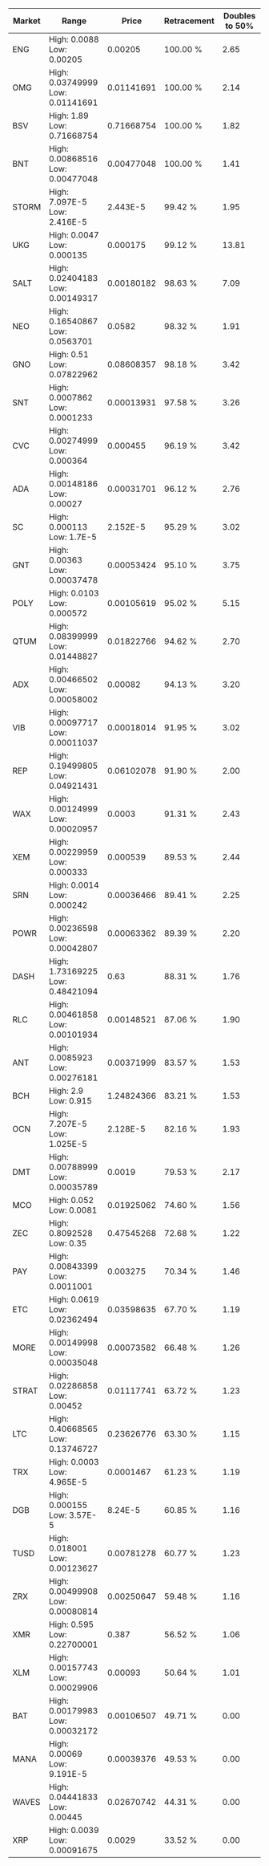 | Market | Range | Price| Retracement | Doubles to 50% |
| --- | --- | --- | --- | --- |
| ENG | High: 0.0088<br />Low: 0.00205 | 0.00205 | 100.00 % | 2.65 |
| OMG | High: 0.03749999<br />Low: 0.01141691 | 0.01141691 | 100.00 % | 2.14 |
| BSV | High: 1.89<br />Low: 0.71668754 | 0.71668754 | 100.00 % | 1.82 |
| BNT | High: 0.00868516<br />Low: 0.00477048 | 0.00477048 | 100.00 % | 1.41 |
| STORM | High: 7.097E-5<br />Low: 2.416E-5 | 2.443E-5 | 99.42 % | 1.95 |
| UKG | High: 0.0047<br />Low: 0.000135 | 0.000175 | 99.12 % | 13.81 |
| SALT | High: 0.02404183<br />Low: 0.00149317 | 0.00180182 | 98.63 % | 7.09 |
| NEO | High: 0.16540867<br />Low: 0.0563701 | 0.0582 | 98.32 % | 1.91 |
| GNO | High: 0.51<br />Low: 0.07822962 | 0.08608357 | 98.18 % | 3.42 |
| SNT | High: 0.0007862<br />Low: 0.0001233 | 0.00013931 | 97.58 % | 3.26 |
| CVC | High: 0.00274999<br />Low: 0.000364 | 0.000455 | 96.19 % | 3.42 |
| ADA | High: 0.00148186<br />Low: 0.00027 | 0.00031701 | 96.12 % | 2.76 |
| SC | High: 0.000113<br />Low: 1.7E-5 | 2.152E-5 | 95.29 % | 3.02 |
| GNT | High: 0.00363<br />Low: 0.00037478 | 0.00053424 | 95.10 % | 3.75 |
| POLY | High: 0.0103<br />Low: 0.000572 | 0.00105619 | 95.02 % | 5.15 |
| QTUM | High: 0.08399999<br />Low: 0.01448827 | 0.01822766 | 94.62 % | 2.70 |
| ADX | High: 0.00466502<br />Low: 0.00058002 | 0.00082 | 94.13 % | 3.20 |
| VIB | High: 0.00097717<br />Low: 0.00011037 | 0.00018014 | 91.95 % | 3.02 |
| REP | High: 0.19499805<br />Low: 0.04921431 | 0.06102078 | 91.90 % | 2.00 |
| WAX | High: 0.00124999<br />Low: 0.00020957 | 0.0003 | 91.31 % | 2.43 |
| XEM | High: 0.00229959<br />Low: 0.000333 | 0.000539 | 89.53 % | 2.44 |
| SRN | High: 0.0014<br />Low: 0.000242 | 0.00036466 | 89.41 % | 2.25 |
| POWR | High: 0.00236598<br />Low: 0.00042807 | 0.00063362 | 89.39 % | 2.20 |
| DASH | High: 1.73169225<br />Low: 0.48421094 | 0.63 | 88.31 % | 1.76 |
| RLC | High: 0.00461858<br />Low: 0.00101934 | 0.00148521 | 87.06 % | 1.90 |
| ANT | High: 0.0085923<br />Low: 0.00276181 | 0.00371999 | 83.57 % | 1.53 |
| BCH | High: 2.9<br />Low: 0.915 | 1.24824366 | 83.21 % | 1.53 |
| OCN | High: 7.207E-5<br />Low: 1.025E-5 | 2.128E-5 | 82.16 % | 1.93 |
| DMT | High: 0.00788999<br />Low: 0.00035789 | 0.0019 | 79.53 % | 2.17 |
| MCO | High: 0.052<br />Low: 0.0081 | 0.01925062 | 74.60 % | 1.56 |
| ZEC | High: 0.8092528<br />Low: 0.35 | 0.47545268 | 72.68 % | 1.22 |
| PAY | High: 0.00843399<br />Low: 0.0011001 | 0.003275 | 70.34 % | 1.46 |
| ETC | High: 0.0619<br />Low: 0.02362494 | 0.03598635 | 67.70 % | 1.19 |
| MORE | High: 0.00149998<br />Low: 0.00035048 | 0.00073582 | 66.48 % | 1.26 |
| STRAT | High: 0.02286858<br />Low: 0.00452 | 0.01117741 | 63.72 % | 1.23 |
| LTC | High: 0.40668565<br />Low: 0.13746727 | 0.23626776 | 63.30 % | 1.15 |
| TRX | High: 0.0003<br />Low: 4.965E-5 | 0.0001467 | 61.23 % | 1.19 |
| DGB | High: 0.000155<br />Low: 3.57E-5 | 8.24E-5 | 60.85 % | 1.16 |
| TUSD | High: 0.018001<br />Low: 0.00123627 | 0.00781278 | 60.77 % | 1.23 |
| ZRX | High: 0.00499908<br />Low: 0.00080814 | 0.00250647 | 59.48 % | 1.16 |
| XMR | High: 0.595<br />Low: 0.22700001 | 0.387 | 56.52 % | 1.06 |
| XLM | High: 0.00157743<br />Low: 0.00029906 | 0.00093 | 50.64 % | 1.01 |
| BAT | High: 0.00179983<br />Low: 0.00032172 | 0.00106507 | 49.71 % | 0.00 |
| MANA | High: 0.00069<br />Low: 9.191E-5 | 0.00039376 | 49.53 % | 0.00 |
| WAVES | High: 0.04441833<br />Low: 0.00445 | 0.02670742 | 44.31 % | 0.00 |
| XRP | High: 0.0039<br />Low: 0.00091675 | 0.0029 | 33.52 % | 0.00 |
